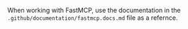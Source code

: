 When working with FastMCP, use the documentation in the `.github/documentation/fastmcp.docs.md` file as a refernce.